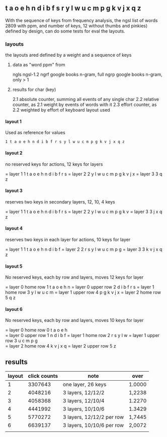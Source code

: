 
## t a o e h n d i b f s r y l w u c m p g k v j x q z

With the sequence of keys from frequency analysis, the ngsl list of words 2809 with ppm, and number of keys, 12 without thumbs and pinkies) defined by design, can do some tests for eval the layouts.

### layouts

the layouts ared defined by a weight and a sequence of keys

1. data as "word ppm" from 

    ngls    ngsl-1.2 
    ngrf    google books n-gram, full
    ngrp    google books n-gram, only > 1

2. results for char (key)
    
    2.1 absolute counter, summing all events of any single char
    2.2 relative counter, as 2.1 weight by events of words with it
    2.3 effort counter, as 2.2 weighted by effort of keyboard layout used

#### layout 1

Used as reference for values
 
    1 t a o e h n d i b f r s y l w u c m p g k v j x q z 

#### layout 2

no reserved keys for actions, 12 keys for layers

= layer 1 
1 t a o e h n d i b f r s
= layer 2 
2 y l w u c m p g k v j x
= layer 3 
3 q z

#### layout 3

reserves two keys in secondary layers,  12, 10, 4 keys

= layer 1 
1 t a o e h n d i b f r s
= layer 2 
2 y l w u c m p g k v
= layer 3 
3 j x q z 

#### layout 4

reserves two keys in each layer for actions, 10 keys for layer

= layer 1 
1 t a o e h n d i b f 
= layer 2 
2 r s y l w u c m p g 
= layer 3 
3 k v j x q z 

#### layout 5 

No reserved keys, each by row and layers, moves 12 keys for layer

= layer 0 home row
1 t a o e h n 
= layer 0 upper row
2 d i b f r s
= layer 1 home row
3 y l w u c m
= layer 1 upper row
4 p g k v j x 
= layer 2 home row
5 q z 

#### layout 6 

No reserved keys, each by row and layers, moves 10 keys for layer

= layer 0 home row
0 t a o e h  
= layer 0 upper row
1 n d i b f 
= layer 1 home row
2 r s y l w 
= layer 1 upper row
3 u c m p g  
= layer 2 home row
4 k v j x q 
= layer 2 upper row
5 z 

## results

| layout | click counts | note | over |
| --- | --- | -- | --- | 
| 1 | 3307643 | one layer, 26 keys | 1.0000 |
| 2 | 4048216 | 3 layers, 12/12/2 | 1,2238 | 
| 3 | 4058368 | 3 layers, 12/10/4 | 1.2270 |
| 4 | 4441992 | 3 layers, 10/10/6 | 1.3429 |
| 5 | 5770272 | 3 layers, 12/12/2 per row | 1,7445 |
| 6 | 6639137 | 3 layers, 10/10/6 per row | 2,0072 |
| | | | 

